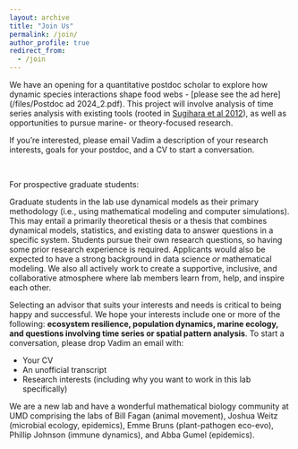 ```yaml
---
layout: archive
title: "Join Us"
permalink: /join/
author_profile: true
redirect_from:
  - /join
---
```

We have an opening for a quantitative postdoc scholar to explore how dynamic species interactions shape food webs - [please see the ad here](/files/Postdoc ad 2024_2.pdf). This project will involve analysis of time series analysis with existing tools (rooted in [Sugihara et al 2012](https://www.science.org/doi/10.1126/science.1227079)), as well as opportunities to pursue marine- or theory-focused research. 

If you’re interested, please email Vadim a description of your research interests, goals for your postdoc, and a CV to start a conversation.

&nbsp;

For prospective graduate students:

Graduate students in the lab use dynamical models as their primary methodology (i.e., using mathematical modeling and computer simulations). This may entail a primarily theoretical thesis or a thesis that combines dynamical models, statistics, and existing data to answer questions in a specific system. Students pursue their own research questions, so having some prior research experience is required. Applicants would also be expected to have a strong background in data science _or_ mathematical modeling. We also all actively work to create a supportive, inclusive, and collaborative atmosphere where lab members learn from, help, and inspire each other.

Selecting an advisor that suits your interests and needs is critical to being happy and successful. We hope your interests include one or more of the following: **ecosystem resilience, population dynamics, marine ecology, and questions involving time series or spatial pattern analysis**. To start a conversation, please drop Vadim an email with:
* Your CV
* An unofficial transcript
* Research interests (including why you want to work in this lab specifically)

We are a new lab and have a wonderful mathematical biology community at UMD comprising the labs of Bill Fagan (animal movement), Joshua Weitz (microbial ecology, epidemics), Emme Bruns (plant-pathogen eco-evo), Phillip Johnson (immune dynamics), and Abba Gumel (epidemics).
